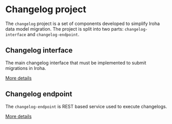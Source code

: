 # Changelog project
The `changelog` project is a set of components developed to simplify Iroha data model migration.
The project is split into two parts: `changelog-interface` and `changelog-endpoint`.
## Changelog interface
The main changelog interface that must be implemented to submit migrations in Iroha.

[More details](https://github.com/d3ledger/bootstrap-changelog/tree/develop/changelog-interface)
## Changelog endpoint
The `changelog-endpoint` is REST based service used to execute changelogs.

[More details](https://github.com/d3ledger/bootstrap-changelog/tree/develop/changelog-endpoint)